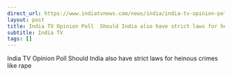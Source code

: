 ```yaml
---
direct_url: https://www.indiatvnews.com/news/india/india-tv-opinion-poll-should-india-also-have-strict-laws-for-heinous-crimes-like-rape-updates-2024-08-21-947984
layout: post
title: India TV Opinion Poll  Should India also have strict laws for heinous crimes like rape 
subtitle: India TV
tags: []
---
```


India TV Opinion Poll  Should India also have strict laws for heinous crimes like rape 
